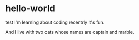# hello-world
test
I'm learning about coding recentrly 
it's fun.

And I live with two cats whose names are captain and marble.
